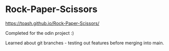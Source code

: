 ﻿# Rock-Paper-Scissors
https://toash.github.io/Rock-Paper-Scissors/

Completed for the odin project  :)

Learned about git branches - testing out features before merging into main.
